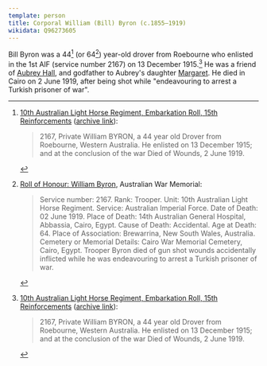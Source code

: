 ```yaml
---
template: person
title: Corporal William (Bill) Byron (c.1855–1919)
wikidata: Q96273605
---
```

Bill Byron was a 44[^alh] (or 64[^awm]) year-old drover from Roebourne
who enlisted in the 1st AIF (service number 2167) on 13 December 1915.[^alh]
He was a friend of [Aubrey Hall](harold-aubrey-hall.html), and godfather to Aubrey's daughter [Margaret](helen-margaret-hall.html).
He died in Cairo on 2 June 1919, after being shot while "endeavouring to arrest a Turkish prisoner of war".

[^alh]:
    [10th Australian Light Horse Regiment, Embarkation Roll, 15th Reinforcements](http://alh-research.tripod.com/Light_Horse/index.blog/1976663/10th-australian-light-horse-regiment-embarkation-roll-15th-reinforcements/) ([archive link](https://web.archive.org/web/20211003052726/https://alh-research.tripod.com/Light_Horse/index.blog/1976663/10th-australian-light-horse-regiment-embarkation-roll-15th-reinforcements/#)):
    
    > 2167, Private William BYRON, a 44 year old Drover from Roebourne, Western Australia.
    > He enlisted on 13 December 1915; and at the conclusion of the war Died of Wounds, 2 June 1919.

[^awm]:
    [Roll of Honour: William Byron](https://www.awm.gov.au/collection/R1676239/), Australian War Memorial:
    
    > Service number: 2167.
    > Rank: Trooper.
    > Unit: 10th Australian Light Horse Regiment.
    > Service: Australian Imperial Force.
    > Date of Death: 02 June 1919.
    > Place of Death: 14th Australian General Hospital, Abbassia, Cairo, Egypt.
    > Cause of Death: Accidental.
    > Age at Death: 64.
    > Place of Association: Brewarrina, New South Wales, Australia.
    > Cemetery or Memorial Details: Cairo War Memorial Cemetery, Cairo, Egypt. 
    > Trooper Byron died of gun shot wounds accidentally inflicted while he was endeavouring to arrest a Turkish prisoner of war.
